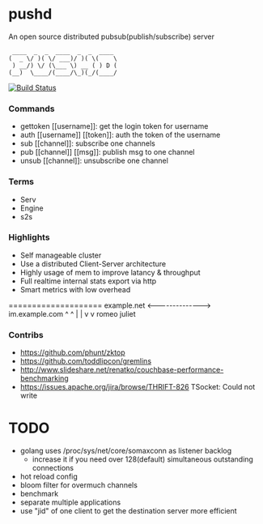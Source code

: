 pushd
====================
An open source distributed pubsub(publish/subscribe) server

	 ____  _  _  ____  _  _  ____ 
	(  _ \/ )( \/ ___)/ )( \(    \
	 ) __/) \/ (\___ \) __ ( ) D (
	(__)  \____/(____/\_)(_/(____/

[![Build Status](https://travis-ci.org/nicholaskh/pushd.svg?branch=master)](https://travis-ci.org/nicholaskh/pushd)


### Commands

*	gettoken [[username]]: get the login token for username
*	auth [[username]] [[token]]: auth the token of the username
*	sub [[channel]]: subscribe one channels
*	pub [[channel]] [[msg]]: publish msg to one channel
*	unsub [[channel]]: unsubscribe one channel

### Terms

*	Serv
*   Engine
*	s2s

### Highlights

*   Self manageable cluster
*	Use a distributed Client-Server architecture
*   Highly usage of mem to improve latancy & throughput
*   Full realtime internal stats export via http
*   Smart metrics with low overhead

====================
	  example.net <--------------> im.example.com
	     ^								   ^
	     |                                |
	     v                                v
	   romeo           					juliet
	
### Contribs

*   https://github.com/phunt/zktop
*   https://github.com/toddlipcon/gremlins
*   http://www.slideshare.net/renatko/couchbase-performance-benchmarking
*   https://issues.apache.org/jira/browse/THRIFT-826 TSocket: Could not write

# TODO

*   golang uses /proc/sys/net/core/somaxconn as listener backlog
    - increase it if you need over 128(default) simultaneous outstanding connections
*   hot reload config
*   bloom filter for overmuch channels
*	benchmark
*	separate multiple applications
*	use "jid" of one client to get the destination server more efficient

